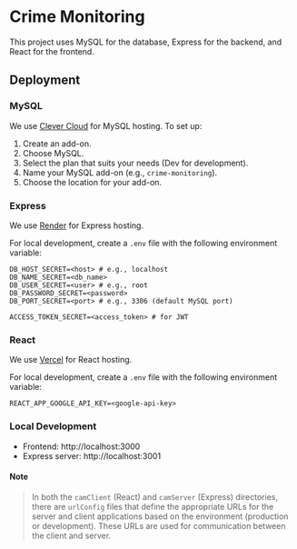 # Crime Monitoring

This project uses MySQL for the database, Express for the backend, and React for the frontend.

## Deployment

### MySQL
We use [Clever Cloud](https://www.clever-cloud.com) for MySQL hosting. To set up:

1. Create an add-on.
2. Choose MySQL.
3. Select the plan that suits your needs (Dev for development).
4. Name your MySQL add-on (e.g., `crime-monitoring`).
5. Choose the location for your add-on.

### Express
We use [Render](https://https://render.com/) for Express hosting.

For local development, create a `.env` file with the following environment variable:

```env
DB_HOST_SECRET=<host> # e.g., localhost
DB_NAME_SECRET=<db_name>
DB_USER_SECRET=<user> # e.g., root
DB_PASSWORD_SECRET=<password>
DB_PORT_SECRET=<port> # e.g., 3306 (default MySQL port)

ACCESS_TOKEN_SECRET=<access_token> # for JWT
```

### React
We use [Vercel](https://vercel.com) for React hosting.

For local development, create a `.env` file with the following environment variable:

```env
REACT_APP_GOOGLE_API_KEY=<google-api-key>
```

### Local Development
- Frontend: http://localhost:3000
- Express server: http://localhost:3001

#### Note
> In both the `camClient` (React) and `camServer` (Express) directories, there are `urlConfig` files that define the appropriate URLs for the server and client applications based on the environment (production or development). These URLs are used for communication between the client and server.